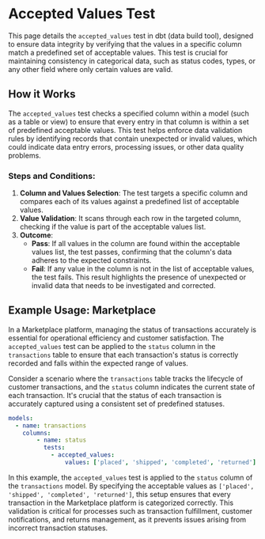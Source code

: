 # Accepted Values Test

This page details the `accepted_values` test in dbt (data build tool), designed to ensure data integrity by verifying that the values in a specific column match a predefined set of acceptable values. This test is crucial for maintaining consistency in categorical data, such as status codes, types, or any other field where only certain values are valid.

## How it Works

The `accepted_values` test checks a specified column within a model (such as a table or view) to ensure that every entry in that column is within a set of predefined acceptable values. This test helps enforce data validation rules by identifying records that contain unexpected or invalid values, which could indicate data entry errors, processing issues, or other data quality problems.

### Steps and Conditions:

1. **Column and Values Selection**: The test targets a specific column and compares each of its values against a predefined list of acceptable values.
2. **Value Validation**: It scans through each row in the targeted column, checking if the value is part of the acceptable values list.
3. **Outcome**:
   - **Pass**: If all values in the column are found within the acceptable values list, the test passes, confirming that the column's data adheres to the expected constraints.
   - **Fail**: If any value in the column is not in the list of acceptable values, the test fails. This result highlights the presence of unexpected or invalid data that needs to be investigated and corrected.

## Example Usage: Marketplace

In a Marketplace platform, managing the status of transactions accurately is essential for operational efficiency and customer satisfaction. The `accepted_values` test can be applied to the `status` column in the `transactions` table to ensure that each transaction's status is correctly recorded and falls within the expected range of values.

Consider a scenario where the `transactions` table tracks the lifecycle of customer transactions, and the `status` column indicates the current state of each transaction. It's crucial that the status of each transaction is accurately captured using a consistent set of predefined statuses.

```yaml
models:
  - name: transactions
    columns:
        - name: status
          tests:
            - accepted_values:
                values: ['placed', 'shipped', 'completed', 'returned']
```

In this example, the `accepted_values` test is applied to the `status` column of the `transactions` model. By specifying the acceptable values as `['placed', 'shipped', 'completed', 'returned']`, this setup ensures that every transaction in the Marketplace platform is categorized correctly. This validation is critical for processes such as transaction fulfillment, customer notifications, and returns management, as it prevents issues arising from incorrect transaction statuses.